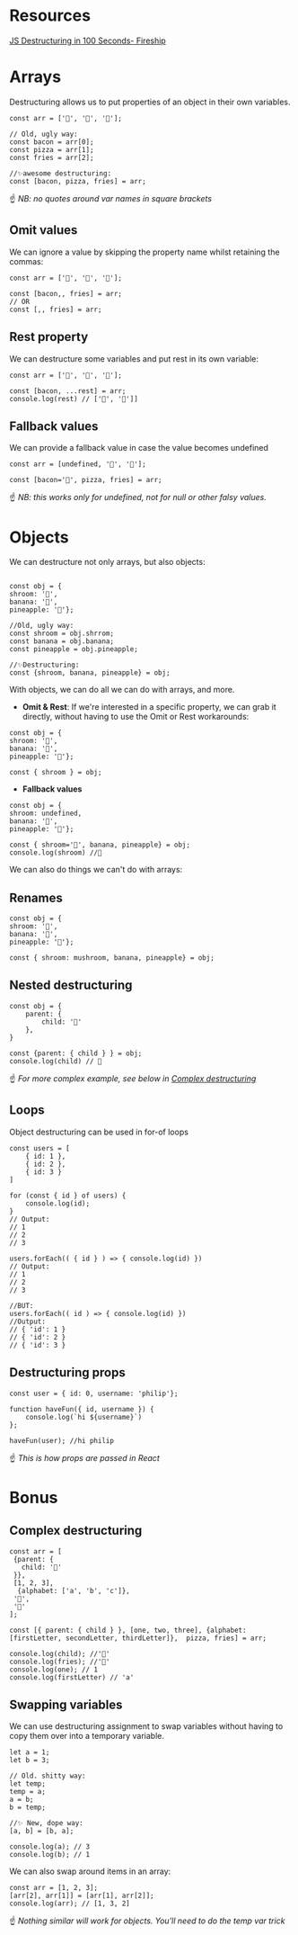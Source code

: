 # Resources
[JS Destructuring in 100 Seconds- Fireship](https://www.youtube.com/watch?v=UgEaJBz3bjY)

# Arrays

Destructuring allows us to put properties of an object in their own variables. 
```JS
const arr = ['🥓', '🍕', '🍟'];

// Old, ugly way:
const bacon = arr[0];
const pizza = arr[1];
const fries = arr[2];

//✨awesome destructuring:
const [bacon, pizza, fries] = arr; 
```
☝ *NB: no quotes around var names in square brackets*
## Omit values
We can ignore a value by skipping the property name whilst retaining the commas:
```JS
const arr = ['🥓', '🍕', '🍟'];

const [bacon,, fries] = arr;
// OR
const [,, fries] = arr;
```

## Rest property
We can destructure some variables and put rest in its own variable:
```JS
const arr = ['🥓', '🍕', '🍟'];

const [bacon, ...rest] = arr;
console.log(rest) // ['🍕', '🍟']]
```

## Fallback values
We can provide a fallback value in case the value becomes undefined
```JS
const arr = [undefined, '🍕', '🍟'];

const [bacon='🐖', pizza, fries] = arr;
```
☝ *NB: this works only for undefined, not for null or other falsy values.*

# Objects
We can destructure not only arrays, but also objects:
```JS

const obj = {
shroom: '🍄',
banana: '🍌',
pineapple: '🍍'};

//Old, ugly way:
const shroom = obj.shrrom;
const banana = obj.banana;
const pineapple = obj.pineapple;

//✨Destructuring:
const {shroom, banana, pineapple} = obj;

```

With objects, we can do all we can do with arrays, and more.
- **Omit & Rest**: If we're interested in a specific property, we can grab it directly, without having to use the Omit or Rest workarounds:
```JS
const obj = {
shroom: '🍄',
banana: '🍌',
pineapple: '🍍'};

const { shroom } = obj;
```

- **Fallback values**
```JS
const obj = {
shroom: undefined,
banana: '🍌',
pineapple: '🍍'};

const { shroom='🌌', banana, pineapple} = obj;
console.log(shroom) //🌌
```

We can also do things we can't do with arrays:
## Renames
```JS
const obj = {
shroom: '🍄',
banana: '🍌',
pineapple: '🍍'};

const { shroom: mushroom, banana, pineapple} = obj;
```

## Nested destructuring
```JS
const obj = {
	parent: {
		child: '👶'
	},
}

const {parent: { child } } = obj;
console.log(child) // 👶
```
☝ *For more complex example, see below in [Complex destructuring](Destructuring%20assignment.md#Complex%20destructuring)*

## Loops
Object destructuring can be used in for-of loops
```JS
const users = [
	{ id: 1 },
	{ id: 2 },
	{ id: 3 }
]

for (const { id } of users) {
	console.log(id);
} 
// Output:
// 1
// 2
// 3

users.forEach(( { id } ) => { console.log(id) })
// Output:
// 1
// 2
// 3

//BUT:
users.forEach(( id ) => { console.log(id) })
//Output:
// { 'id': 1 }
// { 'id': 2 }
// { 'id': 3 }
```


## Destructuring props
```JS
const user = { id: 0, username: 'philip'};

function haveFun({ id, username }) {
	console.log(`hi ${username}`)
};

haveFun(user); //hi philip
```
☝ *This is how props are passed in React*

# Bonus

## Complex destructuring
```JS
const arr = [
 {parent: {
   child: '👶'
 }}, 
 [1, 2, 3],
  {alphabet: ['a', 'b', 'c']},
 '🍕', 
 '🍟'
];

const [{ parent: { child } }, [one, two, three], {alphabet: [firstLetter, secondLetter, thirdLetter]},  pizza, fries] = arr;

console.log(child); //'👶'
console.log(fries); //'🍟'
console.log(one); // 1
console.log(firstLetter) // 'a'
```

## Swapping variables
We can use destructuring assignment to swap variables without having to copy them over into a temporary variable. 
```JS
let a = 1;
let b = 3;

// Old. shitty way:
let temp;
temp = a;
a = b;
b = temp;

//✨ New, dope way:
[a, b] = [b, a];

console.log(a); // 3
console.log(b); // 1
```

We can also swap around items in an array:
```JS
const arr = [1, 2, 3];
[arr[2], arr[1]] = [arr[1], arr[2]];
console.log(arr); // [1, 3, 2]
```
☝ *Nothing similar will work for objects. You'll need to do the temp var trick*